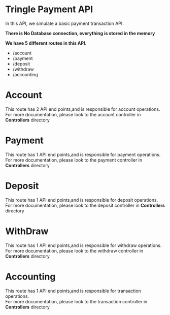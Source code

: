 # Tringle Payment API 
In this API, we simulate a basic payment transaction API.<br/>

**There is No Database connection, everything is stored in the memory**

**We have 5 different routes in this API.**<br/>
- /account
- /payment
- /deposit
- /withdraw
- /accounting

# Account
This route has 2 API end points,and is responsible for account operations.<br/>
For more documentation, please look to the account controller in **Controllers** directory

# Payment
This route has 1 API end points,and is responsible for payment operations.<br/>
For more documentation, please look to the payment controller in **Controllers** directory

# Deposit
This route has 1 API end points,and is responsible for deposit operations.<br/>
For more documentation, please look to the deposit controller in **Controllers** directory

# WithDraw
This route has 1 API end points,and is responsible for withdraw operations.<br/>
For more documentation, please look to the withdraw controller in **Controllers** directory

# Accounting
This route has 1 API end points,and is responsible for transaction operations.<br/>
For more documentation, please look to the transaction controller in **Controllers** directory
